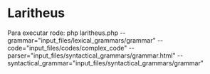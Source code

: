 # Laritheus

Para executar rode:
php laritheus.php --grammar="input_files/lexical_grammars/grammar" --code="input_files/codes/complex_code" --parser="input_files/syntactical_grammars/grammar.html" --syntactical_grammar="input_files/syntactical_grammars/grammar"
